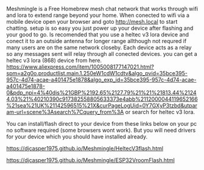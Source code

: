 Meshmingle is a Free Homebrew mesh chat network that works through wifi and lora to extend range beyond your home.
When conected to wifi via a mobile device open your browser and goto http://mesh.local to start chatting.
setup is so easy you just power up your device after flashing and your good to go.
Is recomended that you use a heltec v3 lora device and conect it to an outside antenna for longer range allthough not requred if many users are on the same network closeby.
Each device acts as a relay so any messages sent will relay through all conected devices.
you can get a heltec v3 lora (868) device from here.
https://www.aliexpress.com/item/1005008177147021.html?spm=a2g0o.productlist.main.1.250eW1cdW1cdtv&algo_pvid=35bce395-957c-4d74-acae-a401475e1878&algo_exp_id=35bce395-957c-4d74-acae-a401475e1878-0&pdp_npi=4%40dis%21GBP%2192.65%2127.79%21%21%21813.44%21244.03%21%40210390c917382558805633373e4abb%2112000044119652166%21sea%21UK%21142596515%21X&curPageLogUid=0Y7GXyP3tzbd&utparam-url=scene%3Asearch%7Cquery_from%3A
or search for heltec v3 lora.

You can install/flash direct to your device from these links below on your pc no software required (some browsers wont work). But you will need drivers for your device which you should have installed already. 

https://djcasper1975.github.io/Meshmingle/HeltecV3flash.html

https://djcasper1975.github.io/Meshmingle/ESP32VroomFlash.html
